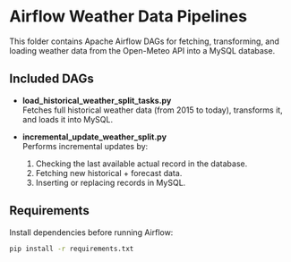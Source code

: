# Airflow Weather Data Pipelines

This folder contains Apache Airflow DAGs for fetching, transforming, and loading weather data 
from the Open-Meteo API into a MySQL database.

##  Included DAGs
- **load_historical_weather_split_tasks.py**  
  Fetches full historical weather data (from 2015 to today), transforms it, and loads it into MySQL.  

- **incremental_update_weather_split.py**  
  Performs incremental updates by:  
  1. Checking the last available actual record in the database.  
  2. Fetching new historical + forecast data.  
  3. Inserting or replacing records in MySQL.  

##  Requirements
Install dependencies before running Airflow:
```bash
pip install -r requirements.txt
